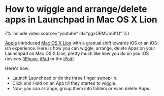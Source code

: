 # How to wiggle and arrange/delete apps in Launchpad in Mac OS X Lion

{% include video source="youtube" id="ggxORMUm8fQ" %}

<a href="http://www.apple.com/">Apple</a> introduced <a href="http://www.apple.com/macosx/">Mac OS X Lion</a> with a gradual shift towards iOS or an iOS-ish experience. Here is how you can wiggle, arrange, delete Apps on your Launchpad on Mac OS X Lion, pretty much like how you do on you iOS devices (<a href="http://www.apple.com/iphone/">iPhone</a>, <a href="http://www.apple.com/ipad/">iPad</a> or the <a href="http://www.apple.com/ipod/">iPod</a>).

Here's how:

- Launch Launchpad or do the three finger swoop-in.
- Click and Hold on an App till they started to wiggle.
- Now, you can arrange, group them into folders or even delete Apps.
